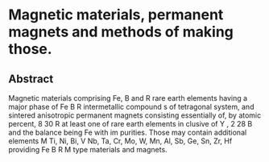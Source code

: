 # Magnetic materials, permanent magnets and methods of making those.

## Abstract
Magnetic materials comprising Fe, B and R rare earth elements having a major phase of Fe B R intermetallic compound s of tetragonal system, and sintered anisotropic permanent magnets consisting essentially of, by atomic percent, 8 30 R at least one of rare earth elements in clusive of Y , 2 28 B and the balance being Fe with im purities. Those may contain additional elements M Ti, Ni, Bi, V Nb, Ta, Cr, Mo, W, Mn, Al, Sb, Ge, Sn, Zr, Hf providing Fe B R M type materials and magnets.